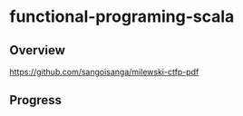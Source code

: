 # functional-programing-scala

## Overview
https://github.com/sangoisanga/milewski-ctfp-pdf

## Progress
